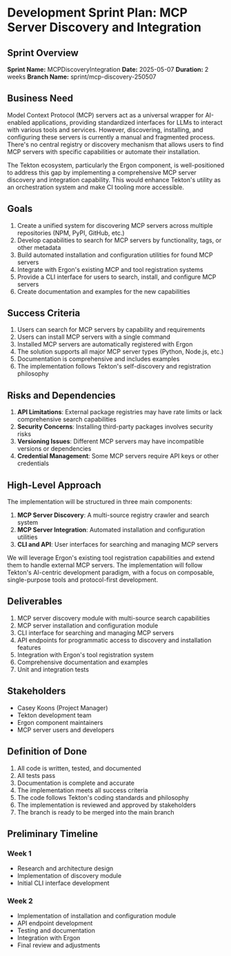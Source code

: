# Development Sprint Plan: MCP Server Discovery and Integration

## Sprint Overview

**Sprint Name:** MCPDiscoveryIntegration
**Date:** 2025-05-07
**Duration:** 2 weeks
**Branch Name:** sprint/mcp-discovery-250507

## Business Need

Model Context Protocol (MCP) servers act as a universal wrapper for AI-enabled applications, providing standardized interfaces for LLMs to interact with various tools and services. However, discovering, installing, and configuring these servers is currently a manual and fragmented process. There's no central registry or discovery mechanism that allows users to find MCP servers with specific capabilities or automate their installation.

The Tekton ecosystem, particularly the Ergon component, is well-positioned to address this gap by implementing a comprehensive MCP server discovery and integration capability. This would enhance Tekton's utility as an orchestration system and make CI tooling more accessible.

## Goals

1. Create a unified system for discovering MCP servers across multiple repositories (NPM, PyPI, GitHub, etc.)
2. Develop capabilities to search for MCP servers by functionality, tags, or other metadata
3. Build automated installation and configuration utilities for found MCP servers
4. Integrate with Ergon's existing MCP and tool registration systems
5. Provide a CLI interface for users to search, install, and configure MCP servers
6. Create documentation and examples for the new capabilities

## Success Criteria

1. Users can search for MCP servers by capability and requirements
2. Users can install MCP servers with a single command
3. Installed MCP servers are automatically registered with Ergon
4. The solution supports all major MCP server types (Python, Node.js, etc.)
5. Documentation is comprehensive and includes examples
6. The implementation follows Tekton's self-discovery and registration philosophy

## Risks and Dependencies

1. **API Limitations**: External package registries may have rate limits or lack comprehensive search capabilities
2. **Security Concerns**: Installing third-party packages involves security risks
3. **Versioning Issues**: Different MCP servers may have incompatible versions or dependencies
4. **Credential Management**: Some MCP servers require API keys or other credentials

## High-Level Approach

The implementation will be structured in three main components:

1. **MCP Server Discovery**: A multi-source registry crawler and search system
2. **MCP Server Integration**: Automated installation and configuration utilities
3. **CLI and API**: User interfaces for searching and managing MCP servers

We will leverage Ergon's existing tool registration capabilities and extend them to handle external MCP servers. The implementation will follow Tekton's AI-centric development paradigm, with a focus on composable, single-purpose tools and protocol-first development.

## Deliverables

1. MCP server discovery module with multi-source search capabilities
2. MCP server installation and configuration module
3. CLI interface for searching and managing MCP servers
4. API endpoints for programmatic access to discovery and installation features
5. Integration with Ergon's tool registration system
6. Comprehensive documentation and examples
7. Unit and integration tests

## Stakeholders

- Casey Koons (Project Manager)
- Tekton development team
- Ergon component maintainers
- MCP server users and developers

## Definition of Done

1. All code is written, tested, and documented
2. All tests pass
3. Documentation is complete and accurate
4. The implementation meets all success criteria
5. The code follows Tekton's coding standards and philosophy
6. The implementation is reviewed and approved by stakeholders
7. The branch is ready to be merged into the main branch

## Preliminary Timeline

### Week 1
- Research and architecture design
- Implementation of discovery module
- Initial CLI interface development

### Week 2
- Implementation of installation and configuration module
- API endpoint development
- Testing and documentation
- Integration with Ergon
- Final review and adjustments